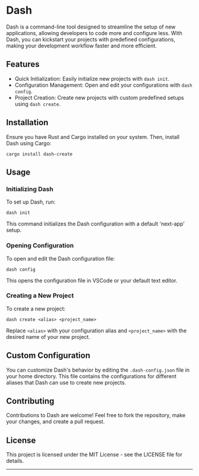 # Dash

Dash is a command-line tool designed to streamline the setup of new applications, allowing developers to code more and configure less. With Dash, you can kickstart your projects with predefined configurations, making your development workflow faster and more efficient.

## Features

- Quick Initialization: Easily initialize new projects with `dash init`.
- Configuration Management: Open and edit your configurations with `dash config`.
- Project Creation: Create new projects with custom predefined setups using `dash create`.

## Installation

Ensure you have Rust and Cargo installed on your system. Then, install Dash using Cargo:

```
cargo install dash-create
```

## Usage

### Initializing Dash

To set up Dash, run:

```
dash init
```

This command initializes the Dash configuration with a default 'next-app' setup.

### Opening Configuration

To open and edit the Dash configuration file:

```
dash config
```

This opens the configuration file in VSCode or your default text editor.

### Creating a New Project

To create a new project:

```
dash create <alias> <project_name>
```

Replace `<alias>` with your configuration alias and `<project_name>` with the desired name of your new project.

## Custom Configuration

You can customize Dash's behavior by editing the `.dash-config.json` file in your home directory. This file contains the configurations for different aliases that Dash can use to create new projects.

## Contributing

Contributions to Dash are welcome! Feel free to fork the repository, make your changes, and create a pull request.

## License

This project is licensed under the MIT License - see the LICENSE file for details.

---